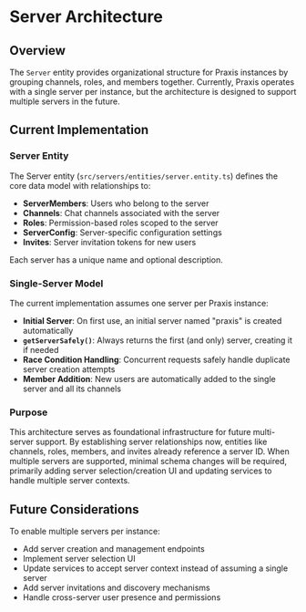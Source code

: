 # Server Architecture

## Overview

The `Server` entity provides organizational structure for Praxis instances by grouping channels, roles, and members together. Currently, Praxis operates with a single server per instance, but the architecture is designed to support multiple servers in the future.

## Current Implementation

### Server Entity

The Server entity (`src/servers/entities/server.entity.ts`) defines the core data model with relationships to:

- **ServerMembers**: Users who belong to the server
- **Channels**: Chat channels associated with the server
- **Roles**: Permission-based roles scoped to the server
- **ServerConfig**: Server-specific configuration settings
- **Invites**: Server invitation tokens for new users

Each server has a unique name and optional description.

### Single-Server Model

The current implementation assumes one server per Praxis instance:

- **Initial Server**: On first use, an initial server named "praxis" is created automatically
- **`getServerSafely()`**: Always returns the first (and only) server, creating it if needed
- **Race Condition Handling**: Concurrent requests safely handle duplicate server creation attempts
- **Member Addition**: New users are automatically added to the single server and all its channels

### Purpose

This architecture serves as foundational infrastructure for future multi-server support. By establishing server relationships now, entities like channels, roles, members, and invites already reference a server ID. When multiple servers are supported, minimal schema changes will be required, primarily adding server selection/creation UI and updating services to handle multiple server contexts.

## Future Considerations

To enable multiple servers per instance:

- Add server creation and management endpoints
- Implement server selection UI
- Update services to accept server context instead of assuming a single server
- Add server invitations and discovery mechanisms
- Handle cross-server user presence and permissions
